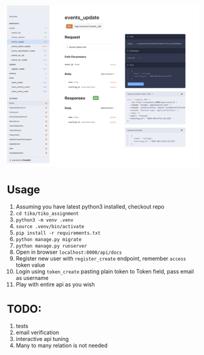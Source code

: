 ![alt text](https://github.com/diego351/tiko/blob/master/image.png?raw=true)

# Usage

1. Assuming you have latest python3 installed, checkout repo
2. `cd tiko/tiko_assignment`
3. `python3 -m venv .venv`
4. `source .venv/bin/activate`
5. `pip install -r requirements.txt`
6. `python manage.py migrate`
7. `python manage.py runserver`
8. Open in browser `localhost:8000/api/docs`
9. Register new user with `register_create` endpoint, remember `access` token value
10. Login using `token_create` pasting plain token to Token field, pass email as username
11. Play with entire api as you wish

# TODO:

1. tests
2. email verification
3. interactive api tuning
4. Many to many relation is not needed
